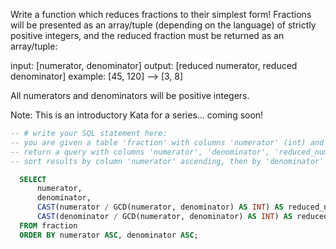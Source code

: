Write a function which reduces fractions to their simplest form! Fractions will be presented as an array/tuple (depending on the language) of strictly positive integers, and the reduced fraction must be returned as an array/tuple:

input:   [numerator, denominator]
output:  [reduced numerator, reduced denominator]
example: [45, 120] --> [3, 8]

All numerators and denominators will be positive integers.

Note: This is an introductory Kata for a series... coming soon!




```sql
-- # write your SQL statement here: 
-- you are given a table 'fraction' with columns 'numerator' (int) and 'denominator' (int)
-- return a query with columns 'numerator', 'denominator', 'reduced_numerator' (int) and 'reduced_denominator' (int)
-- sort results by column 'numerator' ascending, then by 'denominator' ascending

  SELECT 
      numerator,
      denominator,
      CAST(numerator / GCD(numerator, denominator) AS INT) AS reduced_numerator, --GCD Greatest Common Divisor 
      CAST(denominator / GCD(numerator, denominator) AS INT) AS reduced_denominator
  FROM fraction
  ORDER BY numerator ASC, denominator ASC;
```
